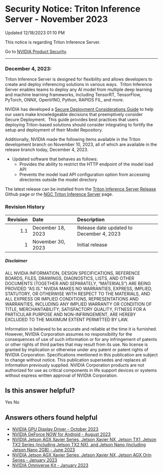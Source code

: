 

Security Notice: Triton Inference Server - November 2023
========================================================




 Updated 12/18/2023 01:10 PM



This notice is regarding Triton Inference Server. 


Go to [NVIDIA Product Security](https://www.nvidia.com/security/).






---




### December 4, 2023:


Triton Inference Server is designed for flexibility and allows developers to create and deploy inferencing solutions in various ways.  Triton Inference Server enables teams to deploy any AI model from multiple deep learning and machine learning frameworks, including TensorRT, TensorFlow, PyTorch, ONNX, OpenVINO, Python, RAPIDS FIL, and more.   

  

NVIDIA has developed a [Secure Deployment Considerations Guide](https://github.com/triton-inference-server/server/blob/r23.11/docs/customization_guide/deploy.md) to help our users make knowledgeable decisions that preemptively consider Secure Deployment.  This guide provides best practices that users deploying Triton-based solutions should consider integrating to fortify the setup and deployment of their Model Repository.  


Additionally, NVIDIA made the following items available in the Triton development branch on November 10, 2023, all of which are available in the release branch today, December 4, 2023. 


* Updated software that behaves as follows:
	+ Provides the ability to restrict the HTTP endpoint of the model load API
	+ Prevents the model load API configuration option from accessing directories outside the model directory


The latest release can be installed from the [Triton Inference Server Release](https://github.com/triton-inference-server/server/releases) Github page or the [NGC Triton Inference Server](https://catalog.ngc.nvidia.com/orgs/nvidia/containers/tritonserver) page.
### Revision History


| Revision | Date | Description |
|-----------:|:------------------|:-----------------------------------------|
| 1.1 | December 18, 2023 | Release date updated to December 4, 2023 |
| 1 | November 30, 2023 | Initial release |
##### Disclaimer


ALL NVIDIA INFORMATION, DESIGN SPECIFICATIONS, REFERENCE BOARDS, FILES, DRAWINGS, DIAGNOSTICS, LISTS, AND OTHER DOCUMENTS (TOGETHER AND SEPARATELY, “MATERIALS”) ARE BEING PROVIDED “AS IS.” NVIDIA MAKES NO WARRANTIES, EXPRESS, IMPLIED, STATUTORY, OR OTHERWISE WITH RESPECT TO THE MATERIALS, AND ALL EXPRESS OR IMPLIED CONDITIONS, REPRESENTATIONS AND WARRANTIES, INCLUDING ANY IMPLIED WARRANTY OR CONDITION OF TITLE, MERCHANTABILITY, SATISFACTORY QUALITY, FITNESS FOR A PARTICULAR PURPOSE AND NON-INFRINGEMENT, ARE HEREBY EXCLUDED TO THE MAXIMUM EXTENT PERMITTED BY LAW.


Information is believed to be accurate and reliable at the time it is furnished. However, NVIDIA Corporation assumes no responsibility for the consequences of use of such information or for any infringement of patents or other rights of third parties that may result from its use. No license is granted by implication or otherwise under any patent or patent rights of NVIDIA Corporation. Specifications mentioned in this publication are subject to change without notice. This publication supersedes and replaces all information previously supplied. NVIDIA Corporation products are not authorized for use as critical components in life support devices or systems without express written approval of NVIDIA Corporation.










Is this answer helpful?
-----------------------



Yes
No







Answers others found helpful
----------------------------


* [ NVIDIA GPU Display Driver - October 2023](/app/answers/detail/a_id/5491/related/1)
* [ NVIDIA GeForce NOW for Android - August 2023](/app/answers/detail/a_id/5476/related/1)
* [ NVIDIA Jetson AGX Xavier Series, Jetson Xavier NX, Jetson TX1, Jetson TX2 Series (including Jetson TX2 NX), and Jetson Nano (including Jetson Nano 2GB) - June 2023](/app/answers/detail/a_id/5466/related/1)
* [ NVIDIA Jetson AGX Xavier Series, Jetson Xavier NX, Jetson AGX Orin Series - January 2023](/app/answers/detail/a_id/5442/related/1)
* [ NVIDIA Omniverse Kit - January 2023](/app/answers/detail/a_id/5418/related/1)








